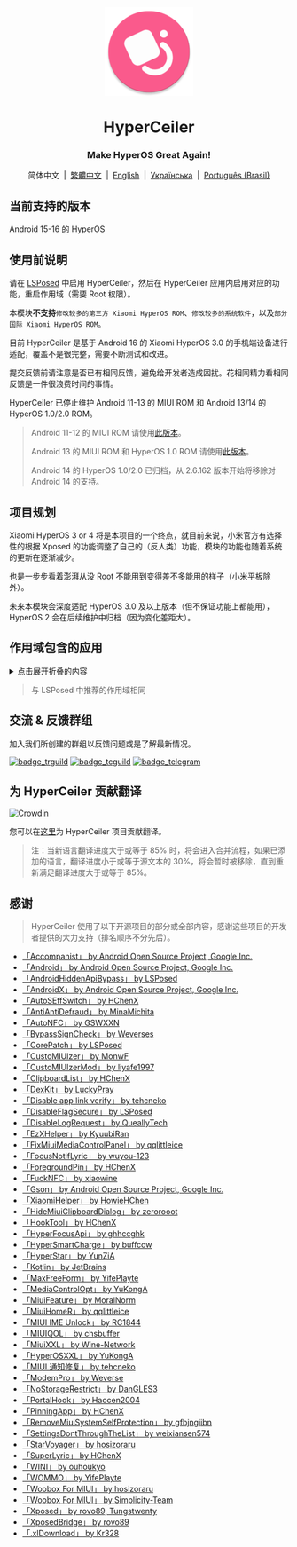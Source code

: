 <div align="center">

<img src="\imgs\icon.webp" width="160" height="160" style="display: block; margin: 0 auto;" alt="icon" />

# HyperCeiler

### Make HyperOS Great Again!

简体中文&nbsp;&nbsp;|&nbsp;&nbsp;[繁體中文](/README_zh-HK.md)&nbsp;&nbsp;|&nbsp;&nbsp;[English](/README_en-US.md)&nbsp;&nbsp;|&nbsp;&nbsp;[Українська](/README_uk_UA.md)&nbsp;&nbsp;|&nbsp;&nbsp;[Português (Brasil)](/README_pt-BR.md)

</div>

## 当前支持的版本

Android 15-16 的 HyperOS

## 使用前说明

请在 [LSPosed](https://github.com/LSPosed/LSPosed/releases) 中启用 HyperCeiler，然后在 HyperCeiler 应用内启用对应的功能，重启作用域（需要 Root 权限）。

本模块<b>不支持</b>`修改较多的第三方 Xiaomi HyperOS ROM`、`修改较多的系统软件`，以及`部分国际 Xiaomi HyperOS ROM`。

目前 HyperCeiler 是基于 Android 16 的 Xiaomi HyperOS 3.0 的手机端设备进行适配，覆盖不是很完整，需要不断测试和改进。

提交反馈前请注意是否已有相同反馈，避免给开发者造成困扰。花相同精力看相同反馈是一件很浪费时间的事情。

HyperCeiler 已停止维护 Android 11-13 的 MIUI ROM 和 Android 13/14 的 HyperOS 1.0/2.0 ROM。

> Android 11-12 的 MIUI ROM 请使用[此版本](https://github.com/ReChronoRain/Cemiuiler/releases/tag/1.3.130)。
>
> Android 13 的 MIUI ROM 和 HyperOS 1.0 ROM 请使用[此版本](https://github.com/Xposed-Modules-Repo/com.sevtinge.hyperceiler/releases/download/3866-2.5.156_20250118/HyperCeiler_2.5.156_20250118_3866_release_miui.apk)。
>
> Android 14 的 HyperOS 1.0/2.0 已归档，从 2.6.162 版本开始将移除对 Android 14 的支持。

## 项目规划

Xiaomi HyperOS 3 or 4 将是本项目的一个终点，就目前来说，小米官方有选择性的根据 Xposed 的功能调整了自己的（反人类）功能，模块的功能也随着系统的更新在逐渐减少。

也是一步步看着澎湃从没 Root 不能用到变得差不多能用的样子（小米平板除外）。

未来本模块会深度适配 HyperOS 3.0 及以上版本（但不保证功能上都能用），HyperOS 2 会在后续维护中归档（因为变化差距大）。

## 作用域包含的应用

<details>
    <summary>点击展开折叠的内容</summary>

| 应用名                | 包名                                 |
|:-------------------|:-----------------------------------|
| 系统框架               | system                             |
| 系统界面               | com.android.systemui               |
| 系统桌面               | com.miui.home                      |
| 系统更新               | com.android.updater                |
| Joyose             | com.xiaomi.joyose                  |
| 小米设置               | com.xiaomi.misettings              |
| 安全服务 (手机管家、平板管家)   | com.miui.securitycenter            |
| 壁纸                 | com.miui.miwallpaper               |
| 传送门                | com.miui.contentextension          |
| 弹幕通知               | com.xiaomi.barrage                 |
| 电话                 | com.android.incallui               |
| 电话服务               | com.android.phone                  |
| 电量与性能              | com.miui.powerkeeper               |
| 短信                 | com.android.mms                    |
| 截屏                 | com.miui.screenshot                |
| 日历                 | com.android.calendar               |
| 笔记                 | com.miui.notes                     |
| 浏览器                | com.android.browser                |
| 鲁班（MTB）            | com.xiaomi.mtb                     |
| 屏幕录制               | com.miui.screenrecorder            |
| 权限管理服务             | com.lbe.security.miui              |
| 设置                 | com.android.settings               |
| 搜狗输入法小米版           | com.sohu.inputmethod.sogou.xiaomi  |
| 天气                 | com.miui.weather2                  |
| 互联互通服务 (投屏)        | com.milink.service                 |
| 外部存储设备             | com.android.externalstorage        |
| 息屏与锁屏编辑 (万象息屏)     | com.miui.aod                       |
| 文件管理               | com.android.fileexplorer           |
| 系统服务组件             | com.miui.securityadd               |
| 下载管理               | com.android.providers.downloads.ui |
| 下载管理程序             | com.android.providers.downloads    |
| 相册                 | com.miui.gallery                   |
| 小米创作               | com.miui.creation                  |
| 小米互传               | com.miui.mishare.connectivity      |
| 小米相册-编辑            | com.miui.mediaeditor               |
| 小米云服务              | com.miui.cloudservice              |
| 小米智能卡              | com.miui.tsmclient                 |
| 讯飞输入法小米版           | com.iflytek.inputmethod.miui       |
| 应用包管理组件            | com.miui.packageinstaller          |
| 应用商店               | com.xiaomi.market                  |
| 智能助理               | com.miui.personalassistant         |
| 主题商店 (主题壁纸、壁纸与个性化) | com.android.thememanager           |
| 系统安全组件             | com.miui.guardprovider             |
| 相机                 | com.android.camera                 |
| 小爱翻译               | com.xiaomi.aiasst.vision           |
| 小爱视觉               | com.xiaomi.scanner                 |
| NFC 服务             | com.android.nfc                    |
| 音质音效               | com.miui.misound                   |
| 备份                 | com.miui.backup                    |
| 小米换机               | com.miui.huanji                    |
| MiTrustService     | com.xiaomi.trustservice            |
| HTML 查看器           | com.android.htmlviewer             |
| 通话管理               | com.android.server.telecom         |
| 万能遥控               | com.duokan.phone.remotecontroller  |
| Analytics          | com.miui.analytics                 |
| 小米社区               | com.xiaomi.vipaccount              |
| 语音唤醒               | com.miui.voicetrigger              |
| 录音机                | com.android.soundrecorder          |
| LPA                | com.miui.euicc                     |
| 小米SIM卡激活服务         | com.xiaomi.simactivate.service     |

</details>

> 与 LSPosed 中推荐的作用域相同

## 交流 & 反馈群组

加入我们所创建的群组以反馈问题或是了解最新情况。

[![badge_trguild]][trguild_url]
[![badge_tcguild]][tcguild_url]
[![badge_telegram]][telegram_url]

## 为 HyperCeiler 贡献翻译

[![Crowdin](https://badges.crowdin.net/cemiuiler/localized.svg)](https://crowdin.com/project/cemiuiler)

您可以在[这里](https://crwd.in/cemiuiler)为 HyperCeiler 项目贡献翻译。

> 注：当新语言翻译进度大于或等于 85% 时，将会进入合并流程，如果已添加的语言，翻译进度小于或等于源文本的 30%，将会暂时被移除，直到重新满足翻译进度大于或等于 85%。

## 感谢

> HyperCeiler 使用了以下开源项目的部分或全部内容，感谢这些项目的开发者提供的大力支持（排名顺序不分先后）。

- [「Accompanist」 by Android Open Source Project, Google Inc.](https://google.github.io/accompanist)
- [「Android」 by Android Open Source Project, Google Inc.](https://source.android.google.cn/license)
- [「AndroidHiddenApiBypass」 by LSPosed](https://github.com/LSPosed/AndroidHiddenApiBypass)
- [「AndroidX」 by Android Open Source Project, Google Inc.](https://github.com/androidx/androidx)
- [「AutoSEffSwitch」 by HChenX](https://github.com/HChenX/AutoSEffSwitch)
- [「AntiAntiDefraud」 by MinaMichita](https://github.com/MinaMichita/AntiAntiDefraud)
- [「AutoNFC」 by GSWXXN](https://github.com/GSWXXN/AutoNFC)
- [「BypassSignCheck」 by Weverses](https://github.com/Weverses/BypassSignCheck)
- [「CorePatch」 by LSPosed](https://github.com/LSPosed/CorePatch)
- [「CustoMIUIzer」 by MonwF](https://github.com/MonwF/customiuizer)
- [「CustoMIUIzerMod」 by liyafe1997](https://github.com/liyafe1997/CustoMIUIzerMod)
- [「ClipboardList」 by HChenX](https://github.com/HChenX/ClipboardList)
- [「DexKit」 by LuckyPray](https://github.com/LuckyPray/DexKit)
- [「Disable app link verify」 by tehcneko](https://github.com/Xposed-Modules-Repo/io.github.tehcneko.applinkverify)
- [「DisableFlagSecure」 by LSPosed](https://github.com/LSPosed/DisableFlagSecure)
- [「DisableLogRequest」 by QueallyTech](https://github.com/QueallyTech/DisableLogRequest)
- [「EzXHelper」 by KyuubiRan](https://github.com/KyuubiRan/EzXHelper)
- [「FixMiuiMediaControlPanel」 by qqlittleice](https://github.com/qqlittleice/FixMiuiMediaControlPanel)
- [「FocusNotifLyric」 by wuyou-123](https://github.com/wuyou-123/FocusNotifLyric)
- [「ForegroundPin」 by HChenX](https://github.com/HChenX/ForegroundPin)
- [「FuckNFC」 by xiaowine](https://github.com/xiaowine/FuckNFC)
- [「Gson」 by Android Open Source Project, Google Inc.](https://github.com/google/gson)
- [「XiaomiHelper」 by HowieHChen](https://github.com/HowieHChen/XiaomiHelper)
- [「HideMiuiClipboardDialog」 by zerorooot](https://github.com/zerorooot/HideMiuiClipboardDialog)
- [「HookTool」 by HChenX](https://github.com/HChenX/HookTool)
- [「HyperFocusApi」 by ghhccghk](https://github.com/ghhccghk/HyperFocusApi)
- [「HyperSmartCharge」 by buffcow](https://github.com/buffcow/HyperSmartCharge)
- [「HyperStar」 by YunZiA](https://github.com/YunZiA/HyperStar)
- [「Kotlin」 by JetBrains](https://github.com/JetBrains/kotlin)
- [「MaxFreeForm」 by YifePlayte](https://github.com/YifePlayte/MaxFreeForm)
- [「MediaControlOpt」 by YuKongA](https://github.com/YuKongA/MediaControlOpt)
- [「MiuiFeature」 by MoralNorm](https://github.com/moralnorm/miui_feature)
- [「MiuiHomeR」 by qqlittleice](https://github.com/qqlittleice/MiuiHome_R)
- [「MIUI IME Unlock」 by RC1844](https://github.com/RC1844/MIUI_IME_Unlock)
- [「MIUIQOL」 by chsbuffer](https://github.com/chsbuffer/MIUIQOL)
- [「MiuiXXL」 by Wine-Network](https://github.com/Wine-Network/Miui_XXL)
- [「HyperOSXXL」 by YuKongA](https://github.com/YuKongA/HyperOS_XXL)
- [「MIUI 通知修复」 by tehcneko](https://github.com/Xposed-Modules-Repo/io.github.tehcneko.miuinotificationfix)
- [「ModemPro」 by Weverse](https://github.com/Weverses/ModemPro)
- [「NoStorageRestrict」 by DanGLES3](https://github.com/Xposed-Modules-Repo/com.github.dan.nostoragerestrict)
- [「PortalHook」 by Haocen2004](https://github.com/Haocen2004/PortalHook)
- [「PinningApp」 by HChenX](https://github.com/HChenX/PinningApp)
- [「RemoveMiuiSystemSelfProtection」 by gfbjngjibn](https://github.com/gfbjngjibn/RemoveMiuiSystemSelfProtection)
- [「SettingsDontThroughTheList」 by weixiansen574](https://github.com/weixiansen574/settingsdontthroughthelist)
- [「StarVoyager」 by hosizoraru](https://github.com/hosizoraru/StarVoyager)
- [「SuperLyric」 by HChenX](https://github.com/HChenX/SuperLyric)
- [「WINI」 by ouhoukyo](https://github.com/ouhoukyo/WINI)
- [「WOMMO」 by YifePlayte](https://github.com/YifePlayte/WOMMO)
- [「Woobox For MIUI」 by hosizoraru](https://github.com/hosizoraru/WooBoxForMIUI)
- [「Woobox For MIUI」 by Simplicity-Team](https://github.com/Simplicity-Team/WooBoxForMIUI)
- [「Xposed」 by rovo89, Tungstwenty](https://github.com/rovo89/XposedBridge)
- [「XposedBridge」 by rovo89](https://github.com/rovo89/XposedBridge)
- [「.xlDownload」 by Kr328](https://github.com/Kr328/.xlDownload)

[trguild_url]: https://t.me/cemiuiler_release

[badge_trguild]: https://img.shields.io/badge/TG-频道-4991D3?style=for-the-badge&logo=telegram

[tcguild_url]: https://t.me/cemiuiler_canary

[badge_tcguild]: https://img.shields.io/badge/TGCI-频道-4991D3?style=for-the-badge&logo=telegram

[telegram_url]: https://t.me/cemiuiler

[badge_telegram]: https://img.shields.io/badge/dynamic/json?style=for-the-badge&color=2CA5E0&label=Telegram&logo=telegram&query=%24.data.totalSubs&url=https%3A%2F%2Fapi.spencerwoo.com%2Fsubstats%2F%3Fsource%3Dtelegram%26queryKey%3Dcemiuiler
